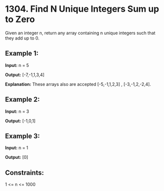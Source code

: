 # 1304. Find N Unique Integers Sum up to Zero

Given an integer n, return any array containing n unique integers such that they add up to 0.

## Example 1:

**Input:** n = 5

**Output:** [-7,-1,1,3,4]

**Explanation:** These arrays also are accepted [-5,-1,1,2,3] , [-3,-1,2,-2,4].

## Example 2:

**Input:** n = 3

**Output:** [-1,0,1]

## Example 3:

**Input:** n = 1

**Output:** [0]
 
## Constraints:

1 <= n <= 1000
